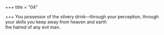 +++
title = "04"

+++
You possessor of the silvery drink—through your perception, through  your skills you keep away from heaven and earth  
the hatred of any evil man.  